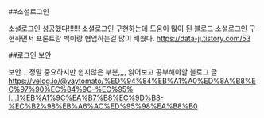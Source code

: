 ##소셜로그인

소셜로그인 성공했다!!!!!!
소셜로그인 구현하는데 도움이 많이 된 블로그
소셜로그인 구현하면서 프론트랑 백이랑 협업하는걸 많이 배웠다.
https://data-jj.tistory.com/53


##로그인 보안 

보안... 정말 중요하지만 쉽지않은 부분,,,,
읽어보고 공부해야할 블로그 글
https://velog.io/@yaytomato/%ED%94%84%EB%A1%A0%ED%8A%B8%EC%97%90%EC%84%9C-%EC%95%[…]%EB%A1%9C%EA%B7%B8%EC%9D%B8-%EC%B2%98%EB%A6%AC%ED%95%98%EA%B8%B0
